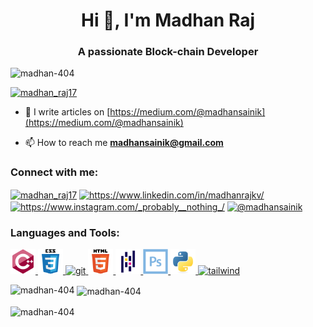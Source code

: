 <h1 align="center">Hi 👋, I'm Madhan Raj</h1>
<h3 align="center">A passionate Block-chain Developer</h3>


<p align="left"> <img src="https://komarev.com/ghpvc/?username=madhan-404&label=Profile%20views&color=0e75b6&style=flat" alt="madhan-404" /> </p>


<p align="left"> <a href="https://twitter.com/madhan_raj17" target="blank"><img src="https://img.shields.io/twitter/follow/madhan_raj17?logo=twitter&style=for-the-badge" alt="madhan_raj17" /></a> </p>


- 📝 I  write articles on [https://medium.com/@madhansainik](https://medium.com/@madhansainik)

- 📫 How to reach me **madhansainik@gmail.com**

<h3 align="left">Connect with me:</h3>
<p align="left">
<a href="https://twitter.com/madhan_raj17" target="blank"><img align="center" src="https://raw.githubusercontent.com/rahuldkjain/github-profile-readme-generator/master/src/images/icons/Social/twitter.svg" alt="madhan_raj17" height="30" width="40" /></a>
<a href="https://linkedin.com/in/https://www.linkedin.com/in/madhanrajkv/" target="blank"><img align="center" src="https://raw.githubusercontent.com/rahuldkjain/github-profile-readme-generator/master/src/images/icons/Social/linked-in-alt.svg" alt="https://www.linkedin.com/in/madhanrajkv/" height="30" width="40" /></a>
<a href="https://instagram.com/https://www.instagram.com/_probably__nothing_/" target="blank"><img align="center" src="https://raw.githubusercontent.com/rahuldkjain/github-profile-readme-generator/master/src/images/icons/Social/instagram.svg" alt="https://www.instagram.com/_probably__nothing_/" height="30" width="40" /></a>
<a href="https://medium.com/@madhansainik" target="blank"><img align="center" src="https://raw.githubusercontent.com/rahuldkjain/github-profile-readme-generator/master/src/images/icons/Social/medium.svg" alt="@madhansainik" height="30" width="40" /></a>
</p>

<h3 align="left">Languages and Tools:</h3>
<p align="left"> <a href="https://www.w3schools.com/cpp/" target="_blank" rel="noreferrer"> <img src="https://raw.githubusercontent.com/devicons/devicon/master/icons/cplusplus/cplusplus-original.svg" alt="cplusplus" width="40" height="40"/> </a> <a href="https://www.w3schools.com/css/" target="_blank" rel="noreferrer"> <img src="https://raw.githubusercontent.com/devicons/devicon/master/icons/css3/css3-original-wordmark.svg" alt="css3" width="40" height="40"/> </a> <a href="https://git-scm.com/" target="_blank" rel="noreferrer"> <img src="https://www.vectorlogo.zone/logos/git-scm/git-scm-icon.svg" alt="git" width="40" height="40"/> </a> <a href="https://www.w3.org/html/" target="_blank" rel="noreferrer"> <img src="https://raw.githubusercontent.com/devicons/devicon/master/icons/html5/html5-original-wordmark.svg" alt="html5" width="40" height="40"/> </a> <a href="https://pandas.pydata.org/" target="_blank" rel="noreferrer"> <img src="https://raw.githubusercontent.com/devicons/devicon/2ae2a900d2f041da66e950e4d48052658d850630/icons/pandas/pandas-original.svg" alt="pandas" width="40" height="40"/> </a> <a href="https://www.photoshop.com/en" target="_blank" rel="noreferrer"> <img src="https://raw.githubusercontent.com/devicons/devicon/master/icons/photoshop/photoshop-line.svg" alt="photoshop" width="40" height="40"/> </a> <a href="https://www.python.org" target="_blank" rel="noreferrer"> <img src="https://raw.githubusercontent.com/devicons/devicon/master/icons/python/python-original.svg" alt="python" width="40" height="40"/> </a> <a href="https://tailwindcss.com/" target="_blank" rel="noreferrer"> <img src="https://www.vectorlogo.zone/logos/tailwindcss/tailwindcss-icon.svg" alt="tailwind" width="40" height="40"/> </a> </p>

<p><img align="left" src="https://github-readme-stats.vercel.app/api/top-langs?username=madhan-404&show_icons=true&locale=en&layout=compact" alt="madhan-404" /></p>

<p>&nbsp;<img align="center" src="https://github-readme-stats.vercel.app/api?username=madhan-404&show_icons=true&locale=en" alt="madhan-404" /></p>

<p><img align="center" src="https://github-readme-streak-stats.herokuapp.com/?user=madhan-404&" alt="madhan-404" /></p>
